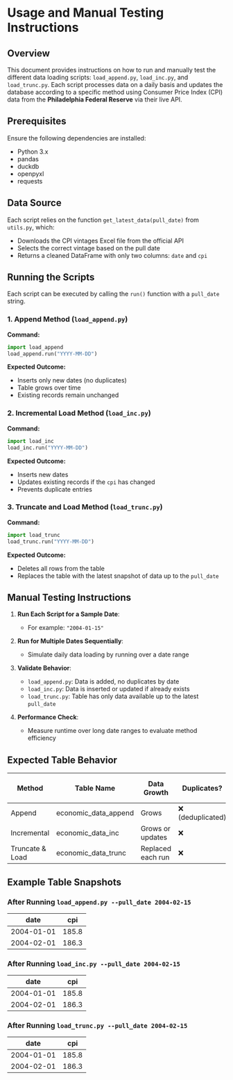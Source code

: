 # Usage and Manual Testing Instructions

## Overview
This document provides instructions on how to run and manually test the different data loading scripts: `load_append.py`, `load_inc.py`, and `load_trunc.py`. Each script processes data on a daily basis and updates the database according to a specific method using Consumer Price Index (CPI) data from the **Philadelphia Federal Reserve** via their live API.

## Prerequisites

Ensure the following dependencies are installed:
- Python 3.x
- pandas
- duckdb
- openpyxl
- requests

## Data Source

Each script relies on the function `get_latest_data(pull_date)` from `utils.py`, which:
- Downloads the CPI vintages Excel file from the official API
- Selects the correct vintage based on the pull date
- Returns a cleaned DataFrame with only two columns: `date` and `cpi`

## Running the Scripts

Each script can be executed by calling the `run()` function with a `pull_date` string.

### 1. Append Method (`load_append.py`)
**Command:**
```python
import load_append
load_append.run("YYYY-MM-DD")
```

**Expected Outcome:**
- Inserts only new dates (no duplicates)
- Table grows over time
- Existing records remain unchanged

### 2. Incremental Load Method (`load_inc.py`)
**Command:**
```python
import load_inc
load_inc.run("YYYY-MM-DD")
```

**Expected Outcome:**
- Inserts new dates
- Updates existing records if the `cpi` has changed
- Prevents duplicate entries

### 3. Truncate and Load Method (`load_trunc.py`)
**Command:**
```python
import load_trunc
load_trunc.run("YYYY-MM-DD")
```

**Expected Outcome:**
- Deletes all rows from the table
- Replaces the table with the latest snapshot of data up to the `pull_date`

## Manual Testing Instructions

1. **Run Each Script for a Sample Date**:
   - For example: `"2004-01-15"`

2. **Run for Multiple Dates Sequentially**:
   - Simulate daily data loading by running over a date range

3. **Validate Behavior**:
   - `load_append.py`: Data is added, no duplicates by date
   - `load_inc.py`: Data is inserted or updated if already exists
   - `load_trunc.py`: Table has only data available up to the latest `pull_date`

4. **Performance Check**:
   - Measure runtime over long date ranges to evaluate method efficiency

## Expected Table Behavior

| Method           | Table Name              | Data Growth | Duplicates? | Updates Existing Data? | Deletes Old Data? |
|------------------|--------------------------|--------------|-------------|-------------------------|-------------------|
| Append           | economic_data_append     | Grows        | ❌ (deduplicated) | ❌                     | ❌                |
| Incremental      | economic_data_inc        | Grows or updates | ❌       | ✅                     | ❌                |
| Truncate & Load  | economic_data_trunc      | Replaced each run | ❌       | ❌                     | ✅                |

## Example Table Snapshots

### After Running `load_append.py --pull_date 2004-02-15`
| date       | cpi  |
|------------|------|
| 2004-01-01 | 185.8|
| 2004-02-01 | 186.3|

### After Running `load_inc.py --pull_date 2004-02-15`
| date       | cpi  |
|------------|------|
| 2004-01-01 | 185.8|
| 2004-02-01 | 186.3|  (*Updated if previous entry changed*)

### After Running `load_trunc.py --pull_date 2004-02-15`
| date       | cpi  |
|------------|------|
| 2004-01-01 | 185.8|
| 2004-02-01 | 186.3| (*Only current snapshot data remains*)
